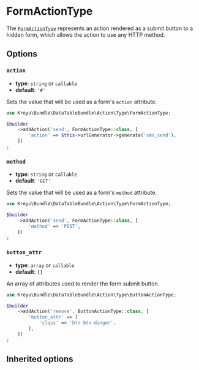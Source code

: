 <script setup>
    import ActionTypeOptions from "./options/action.md";
</script>

# FormActionType

The [`FormActionType`](https://github.com/Kreyu/data-table-bundle/blob/main/src/Action/Type/FormActionType.php) represents an action rendered as a submit button to a hidden form, which allows the action to use any HTTP method. 

## Options

### `action`

- **type**: `string` or `callable`
- **default**: `'#'`

Sets the value that will be used as a form's `action` attribute.

```php
use Kreyu\Bundle\DataTableBundle\Action\Type\FormActionType;

$builder
    ->addAction('send', FormActionType::class, [
        'action' => $this->urlGenerator->generate('sms_send'),
    ])
;
```

### `method`

- **type**: `string` or `callable`
- **default**: `'GET'`

Sets the value that will be used as a form's `method` attribute.

```php
use Kreyu\Bundle\DataTableBundle\Action\Type\FormActionType;

$builder
    ->addAction('send', FormActionType::class, [
        'method' => 'POST',
    ])
;
```

### `button_attr`

- **type**: `array` or `callable`
- **default**: `[]`

An array of attributes used to render the form submit button.

```php
use Kreyu\Bundle\DataTableBundle\Action\Type\ButtonActionType;

$builder
    ->addAction('remove', ButtonActionType::class, [
        'button_attr' => [
            'class' => 'btn btn-danger',
        ],
    ])
;
```

## Inherited options

<ActionTypeOptions/>
